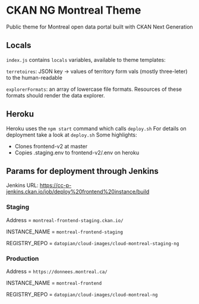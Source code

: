 # CKAN NG Montreal Theme
Public theme for Montreal open data portal built with CKAN Next Generation

## Locals

`index.js` contains `locals` variables, available to theme templates:

`terretoires`: JSON key -> values of territory form vals (mostly three-leter) to
the human-readable

`explorerFormats`: an array of lowercase file formats. Resources
of these formats should render the data explorer.
## Heroku

Heroku uses the `npm start` command which calls `deploy.sh`
For details on deployment take a look at `deploy.sh` 
Some highlights:

* Clones frontend-v2 at master
* Copies .staging.env to frontend-v2/.env on heroku


## Params for deployment through Jenkins

Jenkins URL: https://cc-p-jenkins.ckan.io/job/deploy%20frontend%20instance/build 

### Staging

Address = `montreal-frontend-staging.ckan.io/`

INSTANCE_NAME = `montreal-frontend-staging`

REGISTRY_REPO = `datopian/cloud-images/cloud-montreal-staging-ng` 

### Production

Address = `https://donnees.montreal.ca/`

INSTANCE_NAME = `montreal-frontend`

REGISTRY_REPO = `datopian/cloud-images/cloud-montreal-ng`